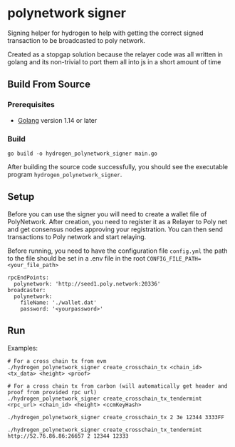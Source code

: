<h1> polynetwork signer </h1>

Signing helper for hydrogen to help with getting the correct signed transaction to be broadcasted to poly network.

Created as a stopgap solution because the relayer code was all written in golang and its non-trivial to port them all into js in a short amount of time  

## Build From Source

### Prerequisites

- [Golang](https://golang.org/doc/install) version 1.14 or later

### Build

```shell
go build -o hydrogen_polynetwork_signer main.go
```

After building the source code successfully, you should see the executable program `hydrogen_polynetwork_signer`.

## Setup

Before you can use the signer you will need to create a wallet file of PolyNetwork. After creation, you need to register
it as a Relayer to Poly net and get consensus nodes approving your registration. You can then send transactions to Poly
network and start relaying.

Before running, you need to have the configuration file `config.yml`
the path to the file should be set in a .env file in the root
`CONFIG_FILE_PATH=<your_file_path>`

```
rpcEndPoints:
  polynetwork: 'http://seed1.poly.network:20336'
broadcaster:
  polynetwork:
    fileName: './wallet.dat'
    password: '<yourpassword>'
```

## Run

Examples:

```shell
# For a cross chain tx from evm
./hydrogen_polynetwork_signer create_crosschain_tx <chain_id> <tx_data> <height> <proof>

# For a cross chain tx from carbon (will automatically get header and proof from provided rpc url)
./hydrogen_polynetwork_signer create_crosschain_tx_tendermint <rpc_url> <chain_id> <height> <ccmKeyHash>
```

```shell
./hydrogen_polynetwork_signer create_crosschain_tx 2 3e 12344 3333FF

./hydrogen_polynetwork_signer create_crosschain_tx_tendermint http://52.76.86.86:26657 2 12344 12333
```
